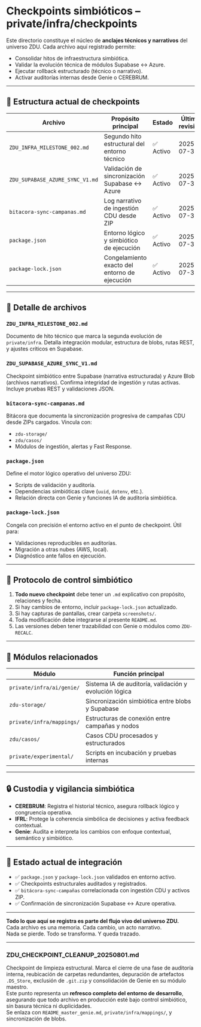# Checkpoints simbióticos – private/infra/checkpoints

Este directorio constituye el núcleo de **anclajes técnicos y narrativos** del universo ZDU. Cada archivo aquí registrado permite:

- Consolidar hitos de infraestructura simbiótica.
- Validar la evolución técnica de módulos Supabase ↔ Azure.
- Ejecutar rollback estructurado (técnico o narrativo).
- Activar auditorías internas desde Genie o CEREBRUM.

---

## 📂 Estructura actual de checkpoints

| Archivo                             | Propósito principal                              | Estado   | Última revisión |
|-------------------------------------|--------------------------------------------------|----------|-----------------|
| `ZDU_INFRA_MILESTONE_002.md`        | Segundo hito estructural del entorno técnico     | ✅ Activo | 2025-07-31      |
| `ZDU_SUPABASE_AZURE_SYNC_V1.md`     | Validación de sincronización Supabase ↔ Azure    | ✅ Activo | 2025-07-31      |
| `bitacora-sync-campanas.md`         | Log narrativo de ingestión CDU desde ZIP         | ✅ Activo | 2025-07-31      |
| `package.json`                      | Entorno lógico y simbiótico de ejecución         | ✅ Activo | 2025-07-31      |
| `package-lock.json`                 | Congelamiento exacto del entorno de ejecución    | ✅ Activo | 2025-07-31      |

---

## 🧠 Detalle de archivos

### `ZDU_INFRA_MILESTONE_002.md`
Documento de hito técnico que marca la segunda evolución de `private/infra`. Detalla integración modular, estructura de blobs, rutas REST, y ajustes críticos en Supabase.

### `ZDU_SUPABASE_AZURE_SYNC_V1.md`
Checkpoint simbiótico entre Supabase (narrativa estructurada) y Azure Blob (archivos narrativos). Confirma integridad de ingestión y rutas activas. Incluye pruebas REST y validaciones JSON.

### `bitacora-sync-campanas.md`
Bitácora que documenta la sincronización progresiva de campañas CDU desde ZIPs cargados. Vincula con:
- `zdu-storage/`
- `zdu/casos/`
- Módulos de ingestión, alertas y Fast Response.

### `package.json`
Define el motor lógico operativo del universo ZDU:
- Scripts de validación y auditoría.
- Dependencias simbióticas clave (`uuid`, `dotenv`, etc.).
- Relación directa con Genie y funciones IA de auditoría simbiótica.

### `package-lock.json`
Congela con precisión el entorno activo en el punto de checkpoint. Útil para:
- Validaciones reproducibles en auditorías.
- Migración a otras nubes (AWS, local).
- Diagnóstico ante fallos en ejecución.

---

## 🔄 Protocolo de control simbiótico

1. **Todo nuevo checkpoint** debe tener un `.md` explicativo con propósito, relaciones y fecha.
2. Si hay cambios de entorno, incluir `package-lock.json` actualizado.
3. Si hay capturas de pantallas, crear carpeta `screenshots/`.
4. Toda modificación debe integrarse al presente `README.md`.
5. Las versiones deben tener trazabilidad con Genie o módulos como `ZDU-RECALC`.

---

## 🔗 Módulos relacionados

| Módulo                            | Función principal                                      |
|-----------------------------------|--------------------------------------------------------|
| `private/infra/ai/genie/`        | Sistema IA de auditoría, validación y evolución lógica |
| `zdu-storage/`                   | Sincronización simbiótica entre blobs y Supabase       |
| `private/infra/mappings/`        | Estructuras de conexión entre campañas y nodos         |
| `zdu/casos/`                     | Casos CDU procesados y estructurados                   |
| `private/experimental/`          | Scripts en incubación y pruebas internas               |

---

## 🔒 Custodia y vigilancia simbiótica

- **CEREBRUM**: Registra el historial técnico, asegura rollback lógico y congruencia operativa.
- **IFRL**: Protege la coherencia simbólica de decisiones y activa feedback contextual.
- **Genie**: Audita e interpreta los cambios con enfoque contextual, semántico y simbiótico.

---

## 🧾 Estado actual de integración

- ✅ `package.json` y `package-lock.json` validados en entorno activo.
- ✅ Checkpoints estructurales auditados y registrados.
- ✅ `bitácora-sync-campañas` correlacionada con ingestión CDU y activos ZIP.
- ✅ Confirmación de sincronización Supabase ↔ Azure operativa.

---

**Todo lo que aquí se registra es parte del flujo vivo del universo ZDU.**  
Cada archivo es una memoria. Cada cambio, un acto narrativo.  
Nada se pierde. Todo se transforma. Y queda trazado.

---

### ZDU_CHECKPOINT_CLEANUP_20250801.md
Checkpoint de limpieza estructural. Marca el cierre de una fase de auditoría interna, reubicación de carpetas redundantes, depuración de artefactos `.DS_Store`, exclusión de `.git.zip` y consolidación de Genie en su módulo maestro.  
Este punto representa un **refresco completo del entorno de desarrollo**, asegurando que todo archivo en producción esté bajo control simbiótico, sin basura técnica ni duplicidades.  
Se enlaza con `README_master_genie.md`, `private/infra/mappings/`, y sincronización de blobs.